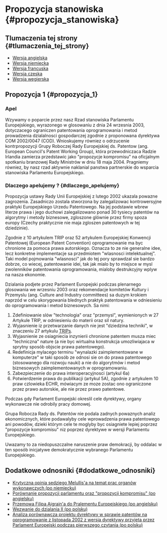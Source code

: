 # Propozycja stanowiska {#propozycja_stanowiska}

## Tlumaczenia tej strony {#tlumaczenia_tej_strony}

-   [ Wersja angielska](ParlReso0405En "wikilink")
-   [ Wersja niemiecka](ParlReso0405De "wikilink")
-   [ Wersja francuska](ParlReso0405Fr "wikilink")
-   [ Wersja czeska](ParlReso0405Cs "wikilink")
-   [ Wersja wegierska](ParlReso0405Hu "wikilink")

## Propozycja 1 {#propozycja_1}

### Apel

Wzywamy o poparcie przez nasz Rzad stanowiska Parlamentu Europejskiego,
wyrazonego w glosowaniu z dnia 24 wrzesnia 2003, dotyczacego ograniczen
patentowania oprogramowania i metod prowadzenia dzialalnosci
gospodarczej zgodnie z proponowana dyrektywa COM 2002/0047 (COD).
Wnioskujemy równiez o odrzucenie kontrpropozycji Grupy Roboczej Rady
Europejskiej ds. Patentow (ang. European Council\'s Patent Working
Group), która przewodniczaca Radzie Irlandia zamierza przedstawic jako
\"propozycje kompromisu\" na oficjalnym spotkaniu branzowej Rady
Ministrów w dniu 18 maja 2004. Pragniemy równiez, by nasz rzad aktywnie
naklanial panstwa partnerskie do wsparcia stanowiska Parlamentu
Europejskiego.

### Dlaczego apelujemy ? {#dlaczego_apelujemy}

Propozycja ustawy Rady Unii Europejskiej z lutego 2002 ukazala powazne
zagrozenia. Zasadniczo zostala stworzona by zalegalizowac kontrowersyjne
praktyki Europejskiego Urzedu Patentowego. Na jej podstawie wbrew
literze prawa i jego duchowi zalegalizowano ponad 30 tysiecy patentów na
algorytmy i metody biznesowe, zgloszone glównie przez firmy spoza europy
(Czechy praktycznie nie maja zgloszen patentowych w tej dziedzinie).

Zgodnie z 10 artykulem TRIP oraz 52 artykulem Europejskiej Konwencji
Patentowej (European Patent Convention) oprogramowanie ma byc chronione
za pomoca prawa autorskiego. Oznacza to ze nie generalne idee, lecz
konkretne implementacje sa przedmiotem \"wlasnosci intelektualnej\".
Taki model pojmowania \"wlasnosci\" jak do tej pory sprawdzal sie bardzo
dobrze, co wiecej, patentowanie idei, tak jak mialo by to miejsce w mysl
zwolenników patentowania oprogramowania, mialoby destrukcyjny wplyw na
nasza ekonomie.

Dzialania podjete przez Parlament Europejski podczas plenarnego
glosowania we wrzesniu 2003 oraz rekomendacje komitetów Kultury i
Przemyslu (ang. Culture and Industry committees) sa duzym krokiem
naprzód w celu skorygowania blednych praktyk patentowania w odniesieniu
do oprogramowania i metod biznesowych. Sa nimi:

1.  Zdefiniowanie slów \"technologia\" oraz \"przemysl\", wymienionych w
    27 Artykule TRIP, w odniesieniu do materii oraz sil natury.
2.  Wyjasnienie iz przetwarzanie danych nie jest \"dziedzina techniki\",
    w znaczeniu 27 artykulu [TRIPs](TRIPs "wikilink").
3.  Wyjasnienie ze osiagniecia inzynierii chronione patentem musza miec
    \"techniczna\" nature (a nie byc wirtualna konstrukcja umozliwiajaca
    w sprytny sposób objscie prawa patentowego).
4.  Redefinicja mylacego terminu \"wynalazki zaimplementowane w
    komputerze\" w taki sposób ze odnosi sie on do prawa patentowego
    (stosowanego dla rozwoju nauki) a nie do algorytmów i metod
    biznesowych zaimplementowanych w oprogramowaniu.
5.  Zabezpieczenie do prawa interoperacyjnosci (artykul 6a)
6.  Potwierdzenie prawa do publikacji (artykul 5A), zgodnie z artykulem
    10 praw czlowieka ECHR, mówiacym ze moze zostac ono ograniczone
    przez prawo autorskie, ale nie przez prawo patentowe.

Podczas gdy Parlament Europejski okreslil cele dyrektywy, organy
wykonawcze nie odrobily pracy domowej.

Grupa Robocza Rady ds. Patentów nie podala zadnych powaznych analiz
ekonomicznych, które podawalyby cele wprowadzenia prawa patentowego ani
powodów, dzieki którym cele te moglyby byc osiagniete lepiej poprzez
\"propozycje kompromisu\" niz poprzez dyrektywe w wersji Parlamentu
Europejskiego.

Uwazamy to za niedopuszczalne naruszenie praw demokracji, by oddalac w
ten sposób inicjatywe demokratycznie wybranego Parlamentu Europejskiego.

## Dodatkowe odnosniki {#dodatkowe_odnosniki}

-   [Krytyczna opinia sedziego Melullis\'a na temat prac organów
    wykonawczych (po
    niemiecku)](http://swpat.ffii.org/papiere/melullis02/ "wikilink")
-   [Porównanie propozycji parlamentu oraz \"propozycji kompromisu\" (po
    angielsku)](http://swpat.ffii.org/papiere/europarl0309/cons0401/index.en.html "wikilink")
-   [Przemowa Filipa Aigrain\'a do Pralementu Europejskiego (po
    angielsku)](http://swpat.ffii.org/log/03/epet0929/aigrain/index.en.html "wikilink")
-   [Wezwanie do dzialania II (po
    polsku)](http://swpat.ffii.org/papiere/europarl0309/appell/index.pl.html "wikilink")
-   [Analiza porównawcza projektu dyrektywy w sprawie patentów na
    oprogramowanie z listopada 2002 z wersja dyrektywy przyjeta przez
    Parlament Europejski podczas pierwszego czytania (po
    polsku)](http://ffii.org.pl/index.php?s=anali_wpr "wikilink")
